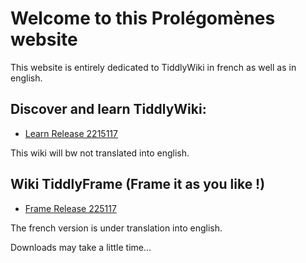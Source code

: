 # Welcome to this Prolégomènes website

This website is entirely dedicated to TiddlyWiki in french as well as in english.

## Discover and learn TiddlyWiki:

- [Learn Release 2215117](https://prolegomenes.github.io/learn/Learn2215117.html)

This wiki will bw not translated into english.

## Wiki TiddlyFrame (Frame it as you like !)

- [Frame Release 225117](https://prolegomenes.github.io/learn/Frame.html)

The french version is under translation into english.

Downloads may take a little time...

